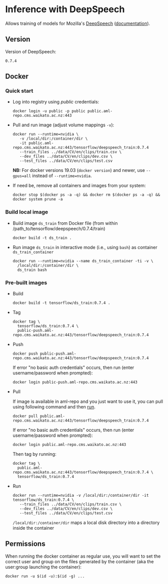 # Inference with DeepSpeech

Allows training of models for Mozilla's [DeepSpeech](https://github.com/mozilla/DeepSpeech) ([documentation](https://deepspeech.readthedocs.io/en/v0.7.4/)).


## Version

Version of DeepSpeech:

```
0.7.4
```

## Docker

### Quick start

* Log into registry using *public* credentials:

  ```commandline
  docker login -u public -p public public.aml-repo.cms.waikato.ac.nz:443 
  ```

* Pull and run image (adjust volume mappings `-v`):

  ```commandline
  docker run --runtime=nvidia \
     -v /local/dir:/container/dir \
     -it public.aml-repo.cms.waikato.ac.nz:443/tensorflow/deepspeech_train:0.7.4
     --train_files ../data/CV/en/clips/train.csv \
     --dev_files ../data/CV/en/clips/dev.csv \
     --test_files ../data/CV/en/clips/test.csv
  ```

  **NB:** For docker versions 19.03 (`docker version`) and newer, use `--gpus=all` instead of `--runtime=nvidia`.

* If need be, remove all containers and images from your system:

  ```commandline
  docker stop $(docker ps -a -q) && docker rm $(docker ps -a -q) && docker system prune -a
  ```


### Build local image

* Build image `ds_train` from Docker file (from within /path_to/tensorflow/deepspeech/0.7.4/train)

  ```commandline
  docker build -t ds_train .
  ```
  
* Run image `ds_train` in interactive mode (i.e., using `bash`) as container `ds_train_container`

  ```commandline
  docker run --runtime=nvidia --name ds_train_container -ti -v \
    /local/dir:/container/dir \
    ds_train bash
  ```

### Pre-built images

* Build

  ```commandline
  docker build -t tensorflow/ds_train:0.7.4 .
  ```
  
* Tag

  ```commandline
  docker tag \
    tensorflow/ds_train:0.7.4 \
    public-push.aml-repo.cms.waikato.ac.nz:443/tensorflow/deepspeech_train:0.7.4
  ```
  
* Push

  ```commandline
  docker push public-push.aml-repo.cms.waikato.ac.nz:443/tensorflow/deepspeech_train:0.7.4
  ```
  If error "no basic auth credentials" occurs, then run (enter username/password when prompted):
  
  ```commandline
  docker login public-push.aml-repo.cms.waikato.ac.nz:443
  ```
  
* Pull

  If image is available in aml-repo and you just want to use it, you can pull using following command and then [run](#run).

  ```commandline
  docker pull public.aml-repo.cms.waikato.ac.nz:443/tensorflow/deepspeech_train:0.7.4
  ```
  If error "no basic auth credentials" occurs, then run (enter username/password when prompted):
  
  ```commandline
  docker login public.aml-repo.cms.waikato.ac.nz:443
  ```
  Then tag by running:
  
  ```commandline
  docker tag \
    public.aml-repo.cms.waikato.ac.nz:443/tensorflow/deepspeech_train:0.7.4 \
    tensorflow/ds_train:0.7.4
  ```
  
* <a name="run">Run</a>

  ```commandline
  docker run --runtime=nvidia -v /local/dir:/container/dir -it tensorflow/ds_train:0.7.4 \
     --train_files ../data/CV/en/clips/train.csv \
     --dev_files ../data/CV/en/clips/dev.csv \
     --test_files ../data/CV/en/clips/test.csv
  ```
  `/local/dir:/container/dir` maps a local disk directory into a directory inside the container



## Permissions

When running the docker container as regular use, you will want to set the correct
user and group on the files generated by the container (aka the user:group launching
the container):

```commandline
docker run -u $(id -u):$(id -g) ...
```
